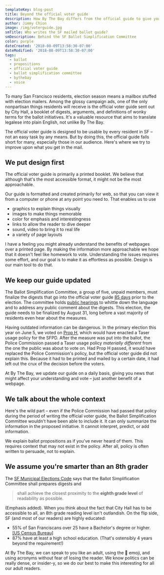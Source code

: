```yaml
---
templateKey: blog-post
title: Beyond the official voter guide
description: How By The Bay differs from the official guide to give you more
author: Jimmy Chion
image: /img/voterguide.jpg
smTitle: Who writes the SF mailed ballot guide?
smDescription: Behind the SF Ballot Simplification Committee
color: purple
dateCreated: '2018-08-09T13:58:30-07:00'
dateModified: '2018-08-09T13:58:30-07:00'
tags:
  - ballot
  - propositions
  - official voter guide
  - ballot simplification committee
  - bythebay
  - voice
---
```

To many San Francisco residents, election season means a mailbox stuffed with election mailers. Among the glossy campaign ads, one of the only nonpartisan things residents will receive is the official voter guide sent out by City Hall, a booklet of digests, arguments, and definitions of wonky terms for the ballot initiatives. It's a valuable resource that aims to translate legalese into plain English, not unlike By The Bay.

The official voter guide is designed to be usable by every resident in SF – not an easy task by any means. But by doing this, the official guide falls short for many, especially those in our audience. Here's where we try to improve upon what you get in the mail.

## We put design first

The official voter guide is primarily a printed booklet. We believe that although that's the most accessible format, it might not be the most approachable.

Our guide is formatted and created primarily for web, so that you can view it from a computer or phone at any point you need to. That enables us to use
* graphics to explain things visually
* images to make things memorable
* color for emphasis and interestingness
* links to allow the reader to dive deeper
* sound, video to bring it to real life
* a variety of page layouts

I have a feeling you might already understand the benefits of webpages over a printed page. By making the information more approachable we hope that it doesn't feel like homework to vote. Understanding the issues requires some effort, and our goal is to make it as effortless as possible. Design is our main tool to do that.

## We keep our guide updated

The Ballot Simplification Committee, a group of five, unpaid members, must finalize the digests that go into the official voter guide [85 days](http://zesty.ca/vstf/sfmec.html#s535) prior to the election. The committee holds [public hearings](https://sfelections.sfgov.org/ballot-simplification-committee-information-%E2%80%93-november-6-2018-consolidated-general-election) to whittle down the language and to address any public comment about the digests. This election, the guide needs to be finalized by August 31, long before a vast majority of residents even hear about the measures.

Having outdated information can be dangerous. In the primary election this year on June 5, we voted on [Prop H](https://archives.bythebay.cool/election/sf-prop-h), which would have enacted a Taser usage policy for the SFPD. After the measure was put into the ballot, the Police Commission passed a Taser usage policy _materially different_ from the one the public was about to vote on. Had Prop H passed, it would have replaced the Police Commission's policy, but the official voter guide did not explain this. Because it had to be printed and mailed by a certain date, it had left out the crux of the decision before the voters.

At By The Bay, we update our guide on a daily basis, giving you news that might affect your understanding and vote – just another benefit of a webpage.

## We talk about the whole context

Here's the wild part – even if the Police Commission had passed that policy during the period of writing the official voter guide, the Ballot Simplification Committee wouldn't have been able to include it. It can only summarize the information in the proposed initiative. It cannot interpret, predict, or add information.

We explain ballot propositions as if you've never heard of them. This requires context that may not exist in the policy. After all, policy is often written to persuade, not to explain.

## We assume you're smarter than an 8th grader

The [SF Municipal Elections Code](http://zesty.ca/vstf/sfmec.html#s515) says that the Ballot Simplification Committee shall prepares digests and

> shall achieve the closest proximity to the **eighth grade level** of readability as possible.

(Emphasis added). When you think about the fact that City Hall has to be accessible to all, an 8th grade reading level isn't outlandish. On the flip side, SF (and most of our readers) are highly educated:
* 55% of San Franciscans over 25 have a Bachelor's degree or higher. [[US Census Bureau]](https://www.census.gov/quickfacts/fact/table/sanfranciscocountycalifornia/PST045217)
* 87% have at least a high school education. (That's ostensibly 4 years beyond the requirement!)

At By The Bay, we can speak to you like an adult, using the 🍆 emoji, and using acronyms without fear of losing the reader. We know politics can be really dense, or insider-y, so we do our best to make this interesting for all our adult readers.

